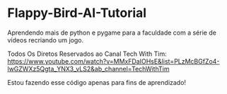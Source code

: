 # Flappy-Bird-AI-Tutorial
 Aprendendo mais de python e pygame para a faculdade com a série de vídeos recriando um jogo.

Todos Os Diretos Reservados ao Canal Tech With Tim: https://www.youtube.com/watch?v=MMxFDaIOHsE&list=PLzMcBGfZo4-lwGZWXz5Qgta_YNX3_vLS2&ab_channel=TechWithTim

Estou fazendo esse código apenas para fins de aprendizado!


